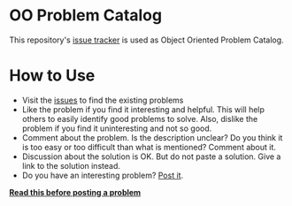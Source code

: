# OO Problem Catalog
This repository's [issue tracker](https://github.com/iut-cse/oo-problem-catalog/issues) is used as Object Oriented Problem Catalog.

# How to Use
* Visit the [issues](https://github.com/iut-cse/oo-problem-catalog/issues) to find the existing problems
* Like the problem if you find it interesting and helpful. This will help others to easily identify good problems to solve. Also, dislike the problem if you find it uninteresting and not so good.
* Comment about the problem. Is the description unclear? Do you think it is too easy or too difficult than what is mentioned? Comment about it.
* Discussion about the solution is OK. But do not paste a solution. Give a link to the solution instead.
* Do you have an interesting problem? [Post it](https://github.com/iut-cse/oo-problem-catalog/issues/new?template=problem.md).

**[Read this before posting a problem](CONTRIBUTING.md)**
